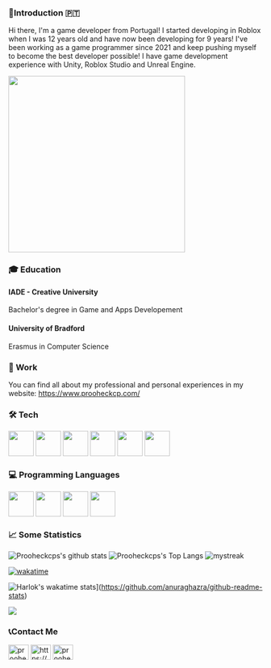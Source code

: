 ### 🐧Introduction 🇵🇹 
Hi there, I'm a game developer from Portugal! I started developing in Roblox when I was 12 years old and have now been developing for 9 years! I've been working as a game programmer since 2021 and keep pushing myself to become the best developer possible! I have game development experience with Unity, Roblox Studio and Unreal Engine.

<img width="350px" src="https://cdn.discordapp.com/attachments/670023265455964198/1078449995113578556/RoChess_Thumbnail_Orange.png" />

### 🎓 Education
#### IADE - Creative University
Bachelor's degree in Game and Apps Developement

#### University of Bradford
Erasmus in Computer Science

### 🍩 Work
You can find all about my professional and personal experiences in my website: https://www.prooheckcp.com/

### 🛠️ Tech
<p float="left">
<img width="50px" src="https://cdn.sanity.io/images/kfx9bih3/production/b587bce0ac9ab086bece589b648c8fbead2a0fe5-600x600.png"/>
<img width="50px" src="https://cdn.jsdelivr.net/gh/devicons/devicon/icons/unity/unity-original.svg" />
<img width="50px" src="https://cdn.jsdelivr.net/gh/devicons/devicon/icons/unrealengine/unrealengine-original.svg" />
<img width="50px" src="https://cdn.jsdelivr.net/gh/devicons/devicon/icons/nodejs/nodejs-original.svg" />
<img width="50px" src="https://cdn.jsdelivr.net/gh/devicons/devicon/icons/react/react-original.svg" />
<img width="50px" src="https://cdn.jsdelivr.net/gh/devicons/devicon/icons/mongodb/mongodb-original.svg" />        
</p>

### 💻 Programming Languages

<p float="left">
<img width="50px" display="inline-block" src="https://cdn.jsdelivr.net/gh/devicons/devicon/icons/csharp/csharp-original.svg" />               
<img width="50px" display="inline-block" src="https://cdn.jsdelivr.net/gh/devicons/devicon/icons/typescript/typescript-original.svg" />              
<img width="50px" src="https://cdn.jsdelivr.net/gh/devicons/devicon/icons/lua/lua-original-wordmark.svg" />
<img width="50px" src="https://cdn.jsdelivr.net/gh/devicons/devicon/icons/javascript/javascript-original.svg" />
</p>
          
### 📈 Some Statistics
![Prooheckcps's github stats](https://github-readme-stats.vercel.app/api?username=prooheckcp&show_icons=true&theme=tokyonight)
![Prooheckcps's Top Langs](https://github-readme-stats.vercel.app/api/top-langs/?username=prooheckcp&theme=tokyonight&layout=compact)
<img src="https://github-readme-streak-stats.herokuapp.com/?user=prooheckcp&theme=tokyonight" alt="mystreak"/>
    
[![wakatime](https://wakatime.com/badge/user/abac67d0-0235-467c-ae23-276308f1f014.svg)](https://wakatime.com/@abac67d0-0235-467c-ae23-276308f1f014)   
 
 ![Harlok's wakatime stats](https://github-readme-stats.vercel.app/api/wakatime?username=prooheckcp&theme=tokyonight)](https://github.com/anuraghazra/github-readme-stats)
 
<a href="https://wakatime.com"><img src="https://wakatime.com/share/@prooheckcp/06919a20-2c55-47a9-b709-8e73c8f8b992.png" /></a>
 
### 📞Contact Me
<a href="https://twitter.com/prooheckcp" target="blank"><img align="center" src="https://raw.githubusercontent.com/rahuldkjain/github-profile-readme-generator/master/src/images/icons/Social/twitter.svg" alt="prooheckcp" height="30" width="40" /></a>
<a href="https://linkedin.com/in/vasco-miguel-veenstra-soares-564682194" target="blank"><img align="center" src="https://raw.githubusercontent.com/rahuldkjain/github-profile-readme-generator/master/src/images/icons/Social/linked-in-alt.svg" alt="https://www.linkedin.com/in/vasco-miguel-veenstra-soares-564682194/" height="30" width="40" /></a>
<a href="https://www.youtube.com/c/prooheckcp" target="blank"><img align="center" src="https://raw.githubusercontent.com/rahuldkjain/github-profile-readme-generator/master/src/images/icons/Social/youtube.svg" alt="prooheckcp" height="30" width="40" /></a>
</p>
